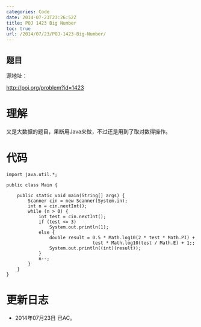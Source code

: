 ```yaml
---
categories: Code
date: 2014-07-23T23:26:52Z
title: POJ 1423 Big Number
toc: true
url: /2014/07/23/POJ-1423-Big-Number/
---
```


## 题目
源地址：

http://poj.org/problem?id=1423

# 理解
又是大数据的题目，果断用Java来做，不过还是用到了取对数得操作。

<!--more-->

# 代码

```
import java.util.*;

public class Main {

    public static void main(String[] args) {
        Scanner cin = new Scanner(System.in);
        int n = cin.nextInt();
        while (n > 0) {
            int test = cin.nextInt();
            if (test <= 3)
                System.out.println(1);
            else {
                double result = 0.5 * Math.log10(2 * test * Math.PI) +
                                test * Math.log10(test / Math.E) + 1;;
                System.out.println((int)(result));
            }
            n--;
        }
    }
}

```

# 更新日志
- 2014年07月23日 已AC。